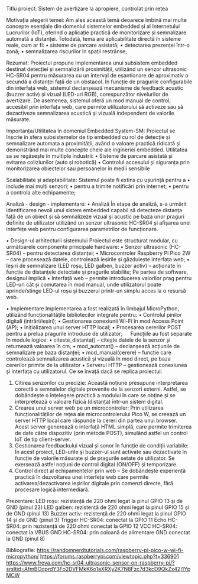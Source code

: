 Titlu proiect: Sistem de avertizare la apropiere, controlat prin rețea

Motivația alegerii temei: Am ales această temă deoarece îmbină mai multe concepte esențiale din domeniul sistemelor embedded și al Internetului Lucrurilor (IoT), oferind o aplicație practică de monitorizare și semnalizare automată a distanței.
Totodată, tema are aplicabilitate directă în sisteme reale, cum ar fi:
•	sisteme de parcare asistată;
•	detectarea prezenței într-o zonă;
•	semnalizarea riscurilor în spații restrânse;

Rezumat:
Proiectul propune implementarea unui subsistem embedded destinat detecției și semnalizării proximității, utilizând un senzor ultrasonic HC-SR04 pentru măsurarea cu un interval de eșantionare de aproximativ o secundă a distanței față de un obstacol. În funcție de pragurile configurabile din interfața web, sistemul declanșează mecanisme de feedback acustic (buzzer activ) și vizual (LED-uri RGB), corespunzător nivelurilor de avertizare. De asemenea, sistemul oferă un mod manual de control, accesibil prin interfața web, care permite utilizatorului să activeze sau să dezactiveze semnalizarea acustică și vizuală independent de valorile măsurate.

Importanța/Utilitatea  în domeniul Embedded System-SM:
Proiectul se înscrie în sfera subsistemelor de tip embedded cu rol de detecție și semnalizare automata a proximității, având o valoare practică ridicată și demonstrând mai multe concepte cheie ale ingineriei embedded.
Utilitatea sa se regăsește în multiple industrii:
•	Sisteme de parcare asistată și evitarea coliziunilor (auto și robotică)
•	Controlul accesului și siguranța prin monitorizarea obiectelor sau persoanelor în medii sensibile

Scalabilitate și adaptabilitate:
Sistemul poate fi extins cu ușurință pentru a 
•	include mai mulți senzori;
•	pentru a trimite notificări prin internet; 
•	pentru a controla alte echipamente;

Analiză - design - implementare:
•	Analiză
În etapa de analiză, s-a urmărit identificarea nevoii unui sistem embedded capabil să detecteze distanța față de un obiect și să semnalizeze vizual și acustic pe baza unor praguri definite de utilizator utilizând un senzor ultrasonic HC-SR04  și afișarea unei interfețe web pentru configurarea parametrilor de funcționare.

•	Design-ul arhitecturii sistemului
Proiectul este structurat modular, cu următoarele componente principale hardware:
•	Senzor ultrasonic (HC-SR04) – pentru detectarea distanței;
•	Microcontroler Raspberry Pi Pico 2W – care procesează datele, controlează ieșirile și găzduiește interfața web;
•	Ieșiri de semnalizare (LED roșu, LED galben, buzzer activ) – acționate în funcție de distanțele detectate și pragurile stabilite; 
Pe partea de software, designul implică
•	Interfață web – permite introducerea valorilor prag pentru LED-uri cât și comutarea în mod manual, unde utilizatorul poate aprinde/stinge LED-ul roșu și buzzerul printr-un simplu acces la o resursă web.

•	Implementare
Implementarea a fost realizată în limbajul MicroPython, utilizând funcționalitățile bibliotecilor integrate pentru:
•	Controlul pinilor digitali (intrări/ieșiri);
•	Gestionarea conexiunii Wi-Fi în mod Access Point (AP);
•	Inițializarea unui server HTTP local;
•	Procesarea cererilor POST pentru a prelua pragurile introduse de utilizator;
 
Funcțiile au fost separate în module logice:
•	citeste_distanta() – citește datele de la senzor și returnează valoarea în cm;
•	mod_automat() – declanșează acțiunile de semnalizare pe baza distanței;
•	mod_manual(cerere) – funcție care controlează semnalizarea acustică și vizuală în mod direct, pe baza cererilor primite de la utilizator
•	Serverul HTTP – gestionează conexiunea și interfața cu utilizatorul.
Ce se învață dacă se replica proiectul:
1.	Citirea senzorilor cu precizie: Această noțiune presupune interpretarea corectă a semnalelor digitale provenite de la senzori externi. Astfel, se dobândește o înțelegere practică a modului în care se obține și se interpretează o valoare fizică (distanța) într-un sistem digital.
2.	Crearea unui server web pe un microcontroler: Prin utilizarea funcționalităților de rețea ale microcontrolerului Pico W, se creează un server HTTP local care răspunde la cereri din partea unui browser. Acest server generează o interfață HTML simplă, care permite trimiterea de date către dispozitiv (prin metode POST), simulând astfel un control IoT de tip client-server.
3.	Gestionarea feedbackului vizual și sonor în funcție de condiții variabile: În acest proiect, LED-urile și buzzer-ul sunt activate sau dezactivate în funcție de valorile măsurate și de pragurile setate de utilizator. Se exersează astfel noțiuni de control digital (ON/OFF) și temporizare.
4.	Control direct al echipamentelor prin web – Se dobândește experiență practică în dezvoltarea unei interfețe web care permite activarea/dezactivarea ieșirilor digitale prin comenzi directe, fără procesare logică intermediară.

Prezentare:
LED roșu:	rezistență de 220 ohmi legat la pinul GPIO 13 și de GND (pinul 23)
LED galben:	rezistență de 220 ohmi legat la pinul GPIO 15 și de GND (pinul 13)
Buzzer activ:	rezistență de 220 ohmi legat la pinul GPIO 14 și de GND (pinul 3)
Trigger HC-SR04: conectat la GPIO 11
Echo HC-SR04:	prin rezistență de 220 ohmi	conectat la GPIO 12
VCC HC-SR04: conectat la VBUS
GND HC-SR04: prin coloană de alimentare GND	conectat la GND (pinul 8)

Bibliografie:
https://randomnerdtutorials.com/raspberry-pi-pico-w-wi-fi-micropython/
https://forums.raspberrypi.com/viewtopic.php?t=336901
https://www.freva.com/hc-sr04-ultrasonic-sensor-on-raspberry-pi/?srsltid=AfmBOoprdY3Fo2DVFMkK6o1aXRXy2K7N8Fzc7d3kcD9QkZx42j1YpMCW
